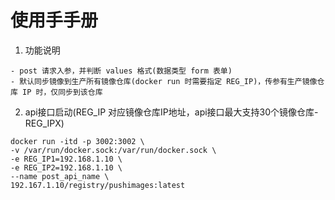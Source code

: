 # 使用手手册

1. 功能说明
```
- post 请求入参，并判断 values 格式(数据类型 form 表单)
- 默认同步镜像到生产所有镜像仓库(docker run 时需要指定 REG_IP)，传参有生产镜像仓库 IP 时，仅同步到该仓库
```

2. api接口启动(REG_IP 对应镜像仓库IP地址，api接口最大支持30个镜像仓库-REG_IPX)
```
docker run -itd -p 3002:3002 \
-v /var/run/docker.sock:/var/run/docker.sock \
-e REG_IP1=192.168.1.10 \
-e REG_IP2=192.168.1.10 \
--name post_api_name \
192.167.1.10/registry/pushimages:latest
```
